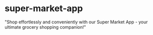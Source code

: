 # super-market-app
"Shop effortlessly and conveniently with our Super Market App - your ultimate grocery shopping companion!"
